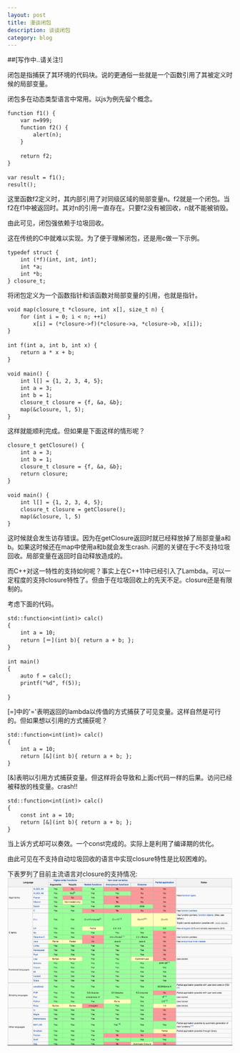 ```yaml
---
layout: post
title: 漫谈闭包
description: 谈谈闭包
category: blog
---
```


##[写作中..请关注!]



闭包是指捕获了其环境的代码块。说的更通俗一些就是一个函数引用了其被定义时候的局部变量。

闭包多在动态类型语言中常用。以js为例先留个概念。
	
	function f1() {
		var n=999;
		function f2() {
			alert(n);
		}
		
		return f2;
	}

	var result = f1();
	result();
	
这里函数f2定义时，其内部引用了对同级区域的局部变量n。f2就是一个闭包。当f2在f1中被返回时。其对n的引用一直存在。只要f2没有被回收，n就不能被销毁。

由此可见，闭包强依赖于垃圾回收。

这在传统的C中就难以实现。为了便于理解闭包，还是用c做一下示例。
	
	typedef struct {
	    int (*f)(int, int, int);
	    int *a;
	    int *b;
	} closure_t;

将闭包定义为一个函数指针和该函数对局部变量的引用，也就是指针。
 
	void map(closure_t *closure, int x[], size_t n) {
	    for (int i = 0; i < n; ++i)
	        x[i] = (*closure->f)(*closure->a, *closure->b, x[i]);
	}
	 
	int f(int a, int b, int x) {
	    return a * x + b;
	}
	 
	void main() {
	    int l[] = {1, 2, 3, 4, 5};
	    int a = 3;
	    int b = 1;
	    closure_t closure = {f, &a, &b};
	    map(&closure, l, 5);
	}

这样就能顺利完成。但如果是下面这样的情形呢？
	
	closure_t getClosure() {
		int a = 3;
		int b = 1;
		closure_t closure = {f, &a, &b};
		return closure;
	}
	
	void main() {
		int l[] = {1, 2, 3, 4, 5};
		closure_t closure = getClosure();
	    map(&closure, l, 5)
	}
	
这时候就会发生访存错误。因为在getClosure返回时就已经释放掉了局部变量a和b。如果这时候还在map中使用a和b就会发生crash.	问题的关键在于c不支持垃圾回收。局部变量在返回时自动释放造成的。

而C++对这一特性的支持如何呢？事实上在C++11中已经引入了Lambda。可以一定程度的支持closure特性了。但由于在垃圾回收上的先天不足。closure还是有限制的。

考虑下面的代码。

	std::function<int(int)> calc()
	{
	    int a = 10;
	    return [＝](int b){ return a + b; };
	}

	int main()
	{
		auto f = calc();
		printf("%d", f(5));
	
	}
[=]中的'='表明返回的lambda以传值的方式捕获了可见变量。这样自然是可行的。但如果想以引用的方式捕获呢？
	
	std::function<int(int)> calc()
	{
	    int a = 10;
	    return [&](int b){ return a + b; };
	}
	
[&]表明以引用方式捕获变量。但这样将会导致和上面c代码一样的后果。访问已经被释放的栈变量。crash!!
	
	std::function<int(int)> calc()
	{
	    const int a = 10;
	    return [&](int b){ return a + b; };
	}

当上诉方式却可以奏效。一个const完成的。实际上是利用了编译期的优化。

由此可见在不支持自动垃圾回收的语言中实现closure特性是比较困难的。

下表罗列了目前主流语言对closure的支持情况:
![closure](/images/blog/closure.png)

	
	


[feimengspirit]:    http://feimengspirit.com  "feimengspirit"
